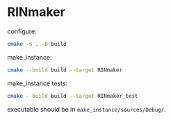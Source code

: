 # RINmaker

configure:

```bash
cmake -S . -B build
```

make_instance:

```bash
cmake --build build --target RINmaker
```

make_instance tests:

```bash
cmake --build build --target RINmaker_test
```

executable should be in `make_instance/sources/Debug/`.
